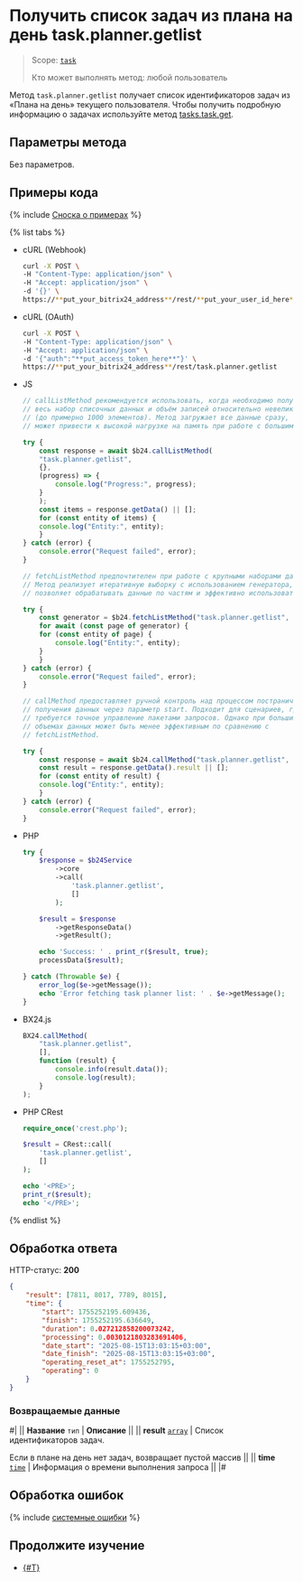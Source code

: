 # Получить список задач из плана на день task.planner.getlist

> Scope: [`task`](../../scopes/permissions.md)
>
> Кто может выполнять метод: любой пользователь

Метод `task.planner.getlist` получает список идентификаторов задач из «Плана на день» текущего пользователя. Чтобы получить подробную информацию о задачах используйте метод [tasks.task.get](../tasks-task-get.md).

## Параметры метода

Без параметров.

## Примеры кода

{% include [Сноска о примерах](../../../_includes/examples.md) %}

{% list tabs %}

- cURL (Webhook)

    ```bash
    curl -X POST \
    -H "Content-Type: application/json" \
    -H "Accept: application/json" \
    -d '{}' \
    https://**put_your_bitrix24_address**/rest/**put_your_user_id_here**/**put_your_webhook_here**/task.planner.getlist
    ```

- cURL (OAuth)

    ```bash
    curl -X POST \
    -H "Content-Type: application/json" \
    -H "Accept: application/json" \
    -d '{"auth":"**put_access_token_here**"}' \
    https://**put_your_bitrix24_address**/rest/task.planner.getlist
    ```

- JS

    ```javascript
    // callListMethod рекомендуется использовать, когда необходимо получить
    // весь набор списочных данных и объём записей относительно невелик
    // (до примерно 1000 элементов). Метод загружает все данные сразу, что
    // может привести к высокой нагрузке на память при работе с большими объемами.

    try {
        const response = await $b24.callListMethod(
        "task.planner.getlist",
        {},
        (progress) => {
            console.log("Progress:", progress);
        }
        );
        const items = response.getData() || [];
        for (const entity of items) {
        console.log("Entity:", entity);
        }
    } catch (error) {
        console.error("Request failed", error);
    }

    // fetchListMethod предпочтителен при работе с крупными наборами данных.
    // Метод реализует итеративную выборку с использованием генератора, что
    // позволяет обрабатывать данные по частям и эффективно использовать память.

    try {
        const generator = $b24.fetchListMethod("task.planner.getlist", {}, "ID");
        for await (const page of generator) {
        for (const entity of page) {
            console.log("Entity:", entity);
        }
        }
    } catch (error) {
        console.error("Request failed", error);
    }

    // callMethod предоставляет ручной контроль над процессом постраничного
    // получения данных через параметр start. Подходит для сценариев, где
    // требуется точное управление пакетами запросов. Однако при больших
    // объемах данных может быть менее эффективным по сравнению с
    // fetchListMethod.

    try {
        const response = await $b24.callMethod("task.planner.getlist", {}, 0);
        const result = response.getData().result || [];
        for (const entity of result) {
        console.log("Entity:", entity);
        }
    } catch (error) {
        console.error("Request failed", error);
    }
    ```

- PHP

    ```php
    try {
        $response = $b24Service
            ->core
            ->call(
                'task.planner.getlist',
                []
            );

        $result = $response
            ->getResponseData()
            ->getResult();

        echo 'Success: ' . print_r($result, true);
        processData($result);

    } catch (Throwable $e) {
        error_log($e->getMessage());
        echo 'Error fetching task planner list: ' . $e->getMessage();
    }
    ```

- BX24.js

    ```js
    BX24.callMethod(
        "task.planner.getlist",
        [],
        function (result) {
            console.info(result.data());
            console.log(result);
        }
    );
    ```

- PHP CRest

    ```php
    require_once('crest.php');

    $result = CRest::call(
        'task.planner.getlist',
        []
    );

    echo '<PRE>';
    print_r($result);
    echo '</PRE>';
    ```

{% endlist %}

## Обработка ответа

HTTP-статус: **200**

```json
{
    "result": [7811, 8017, 7789, 8015],
    "time": {
        "start": 1755252195.609436,
        "finish": 1755252195.636649,
        "duration": 0.027212858200073242,
        "processing": 0.0030121803283691406,
        "date_start": "2025-08-15T13:03:15+03:00",
        "date_finish": "2025-08-15T13:03:15+03:00",
        "operating_reset_at": 1755252795,
        "operating": 0
    }
}
```

### Возвращаемые данные

#|
|| **Название**
`тип` | **Описание** ||
|| **result**
[`array`](../../data-types.md) | Список идентификаторов задач.

Если в плане на день нет задач, возвращает пустой массив ||
|| **time**
[`time`](../../data-types.md#time) | Информация о времени выполнения запроса ||
|#

## Обработка ошибок

{% include [системные ошибки](../../../_includes/system-errors.md) %}

## Продолжите изучение

- [{#T}](./index.md)
